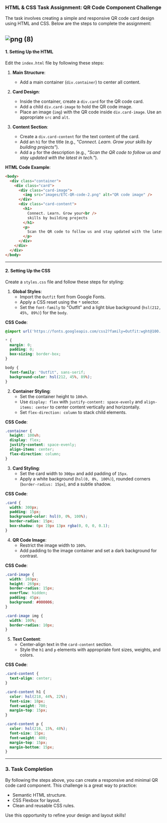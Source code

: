### HTML & CSS Task Assignment: QR Code Component Challenge  

The task involves creating a simple and responsive QR code card design using HTML and CSS. Below are the steps to complete the assignment: 

![png (8)](https://github.com/user-attachments/assets/b3012f61-9a46-4527-865d-0d980904d49a)
---

#### **1. Setting Up the HTML**  
Edit the `index.html` file by following these steps:  

1. **Main Structure**:  
   - Add a main container (`div.container`) to center all content.  

2. **Card Design**:  
   - Inside the container, create a `div.card` for the QR code card.  
   - Add a child `div.card-image` to hold the QR code image.  
   - Place an image (`img`) with the QR code inside `div.card-image`. Use an appropriate `src` and `alt`.  

3. **Content Section**:  
   - Create a `div.card-content` for the text content of the card.  
   - Add an `h1` for the title (e.g., *"Connect. Learn. Grow your skills by building projects"*).  
   - Add a `p` for the description (e.g., *"Scan the QR code to follow us and stay updated with the latest in tech."*).  

**HTML Code Example**:
```html
<body>
  <div class="container">
    <div class="card">
      <div class="card-image">
        <img src="images/ETC-QR-code-2.png" alt="QR code image" />
      </div>
      <div class="card-content">
        <h1>
          Connect. Learn. Grow your<br />
          skills by building projects
        </h1>
        <p>
          Scan the QR code to follow us and stay updated with the latest in tech.
        </p>
      </div>
    </div>
  </div>
</body>
```

---

#### **2. Setting Up the CSS**  
Create a `styles.css` file and follow these steps for styling:  

1. **Global Styles**:  
   - Import the `Outfit` font from Google Fonts.  
   - Apply a CSS reset using the `*` selector.  
   - Set the `font-family` to "Outfit" and a light blue background (`hsl(212, 45%, 89%)`) for the `body`.  

**CSS Code**:
```css
@import url('https://fonts.googleapis.com/css2?family=Outfit:wght@100..900&display=swap');

* {
  margin: 0;
  padding: 0;
  box-sizing: border-box;
}

body {
  font-family: "Outfit", sans-serif;
  background-color: hsl(212, 45%, 89%);
}
```

2. **Container Styling**:  
   - Set the container height to `100vh`.  
   - Use `display: flex` with `justify-content: space-evenly` and `align-items: center` to center content vertically and horizontally.  
   - Set `flex-direction: column` to stack child elements.  

**CSS Code**:
```css
.container {
  height: 100vh;
  display: flex;
  justify-content: space-evenly;
  align-items: center;
  flex-direction: column;
}
```

3. **Card Styling**:  
   - Set the card width to `300px` and add padding of `15px`.  
   - Apply a white background (`hsl(0, 0%, 100%)`), rounded corners (`border-radius: 15px`), and a subtle shadow.  

**CSS Code**:
```css
.card {
  width: 300px;
  padding: 15px;
  background-color: hsl(0, 0%, 100%);
  border-radius: 15px;
  box-shadow: 0px 19px 13px rgba(0, 0, 0, 0.1);
}
```

4. **QR Code Image**:  
   - Restrict the image width to `100%`.  
   - Add padding to the image container and set a dark background for contrast.  

**CSS Code**:
```css
.card-image {
  width: 269px;
  height: 269px;
  border-radius: 15px;
  overflow: hidden;
  padding: 45px;
  background: #000006;
}

.card-image img {
  width: 100%;
  border-radius: 10px;
}
```

5. **Text Content**:  
   - Center-align text in the `card-content` section.  
   - Style the `h1` and `p` elements with appropriate font sizes, weights, and colors.  

**CSS Code**:
```css
.card-content {
  text-align: center;
}

.card-content h1 {
  color: hsl(218, 44%, 22%);
  font-size: 18px;
  font-weight: 700;
  margin-top: 15px;
}

.card-content p {
  color: hsl(216, 15%, 48%);
  font-size: 15px;
  font-weight: 400;
  margin-top: 15px;
  margin-bottom: 15px;
}
```

---

### **3. Task Completion**  
By following the steps above, you can create a responsive and minimal QR code card component. This challenge is a great way to practice:
- Semantic HTML structure.
- CSS Flexbox for layout.
- Clean and reusable CSS rules.  

Use this opportunity to refine your design and layout skills!
